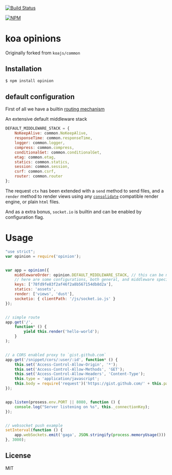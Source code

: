 [![Build Status](https://travis-ci.org/Empeeric/opinion.png?branch=master "Build Status")](https://travis-ci.org/Empeeric/opinion) 

[![NPM](https://nodei.co/npm/opinion.png)](https://nodei.co/npm/opinion/) 

# koa opinions

Originally forked from `koajs/common` 


## Installation

```js
$ npm install opinion
```

## default configuration

First of all we have a builtin [routing mechanism](https://github.com/alexmingoia/koa-router)

An extensive default middleware stack
```js
DEFAULT_MIDDLEWARE_STACK = {
    NoKeepAlive: common.NoKeepAlive,
    responseTime: common.responseTime,
    logger: common.logger,
    compress: common.compress,
    conditionalGet: common.conditionalGet,
    etag: common.etag,
    statics: common.statics,
    session: common.session,
    csrf: common.csrf,
    router: common.router
};
```
The request `ctx` has been extended with a `send` method to send files, and a `render` method to render views using any [`consolidate`](https://github.com/visionmedia/consolidate.js) compatible render engine, or plain `html` files.  

And as a extra bonus, `socket.io` is builtin and can be enabled by configuration flag.

# Usage

```js
"use strict";
var opinion = require('opinion');


var app = opinion({
    middlewareOrder: opinion.DEFAULT_MIDDLEWARE_STACK, // this can be manipulated
    // here are some configurations, both general, and middleware specific (by name)
    keys: ['78fd9fe83f2af46f2a8b567154db8d2a'],
    statics: 'assets',
    render: ['views', 'dust'],
    socketio: { clientPath: '/js/socket.io.js' }
});


// simple route
app.get('/',
    function* () {
        yield this.render('hello-world');
    }
);


// a CORS enabled proxy to `gist.github.com`
app.get('/snippet/cors/:user/:id', function* () {
    this.set('Access-Control-Allow-Origin', '*');
    this.set('Access-Control-Allow-Methods', 'GET');
    this.set('Access-Control-Allow-Headers', 'Content-Type');
    this.type = 'application/javascript';
    this.body = require('request')('https://gist.github.com/' + this.params.user + '/' + this.params.id + '/raw');
});


app.listen(prosess.env.PORT || 8080, function () {
    console.log("Server listening on %s", this._connectionKey);
});


// websocket push example
setInterval(function () {
    app.webSockets.emit('gaga', JSON.stringify(process.memoryUsage()))
}, 3000);
```


## License

  MIT

